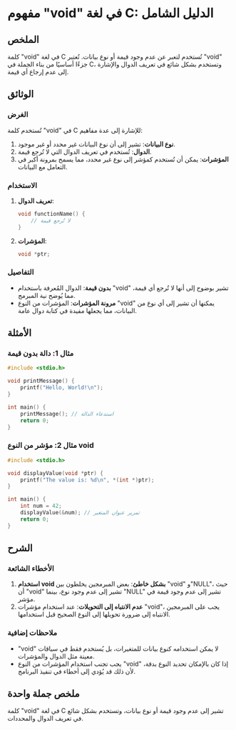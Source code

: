 <!--
Meta Description: # مفهوم "void" في لغة C: الدليل الشامل ## الملخص كلمة "void" في لغة C تُستخدم لتعبر عن عدم وجود قيمة أو نوع بيانات. تُعتبر "void" جزءًا أساسيًا من بنا...
Meta Keywords: void, إلى, قيمة, نوع, الدوال
-->

# مفهوم "void" في لغة C: الدليل الشامل

## الملخص
كلمة "void" في لغة C تُستخدم لتعبر عن عدم وجود قيمة أو نوع بيانات. تُعتبر "void" جزءًا أساسيًا من بناء الجملة في C، وتستخدم بشكل شائع في تعريف الدوال والإشارة إلى عدم إرجاع أي قيمة.

## الوثائق
### الغرض
تُستخدم كلمة "void" في C للإشارة إلى عدة مفاهيم:
1. **نوع البيانات**: تشير إلى أن نوع البيانات غير محدد أو غير موجود.
2. **الدوال**: تُستخدم في تعريف الدوال التي لا تُرجع قيمة.
3. **المؤشرات**: يمكن أن تُستخدم كمؤشر إلى نوع غير محدد، مما يسمح بمرونة أكبر في التعامل مع البيانات.

### الاستخدام
1. **تعريف الدوال**:
   ```c
   void functionName() {
       // لا تُرجع قيمة
   }
   ```

2. **المؤشرات**:
   ```c
   void *ptr;
   ```

### التفاصيل
- **بدون قيمة**: الدوال المُعرفة باستخدام "void" تشير بوضوح إلى أنها لا تُرجع أي قيمة، مما يُوضح نية المبرمج.
- **مرونة المؤشرات**: المؤشرات من النوع "void" يمكنها أن تشير إلى أي نوع من البيانات، مما يجعلها مفيدة في كتابة دوال عامة.

## الأمثلة
### مثال 1: دالة بدون قيمة
```c
#include <stdio.h>

void printMessage() {
    printf("Hello, World!\n");
}

int main() {
    printMessage(); // استدعاء الدالة
    return 0;
}
```

### مثال 2: مؤشر من النوع void
```c
#include <stdio.h>

void displayValue(void *ptr) {
    printf("The value is: %d\n", *(int *)ptr);
}

int main() {
    int num = 42;
    displayValue(&num); // تمرير عنوان المتغير
    return 0;
}
```

## الشرح
### الأخطاء الشائعة
1. **استخدام void بشكل خاطئ**: بعض المبرمجين يخلطون بين "void" و"NULL"، حيث أن "void" تشير إلى عدم وجود نوع، بينما "NULL" تشير إلى عدم وجود قيمة في مؤشر.
2. **عدم الانتباه إلى التحويلات**: عند استخدام مؤشرات "void"، يجب على المبرمجين الانتباه إلى ضرورة تحويلها إلى النوع الصحيح قبل استخدامها.

### ملاحظات إضافية
- "void" لا يمكن استخدامه كنوع بيانات للمتغيرات، بل يُستخدم فقط في سياقات معينة مثل الدوال والمؤشرات.
- يجب تجنب استخدام المؤشرات من النوع "void" إذا كان بالإمكان تحديد النوع بدقة، لأن ذلك قد يُؤدي إلى أخطاء في تنفيذ البرنامج.

## ملخص جملة واحدة
كلمة "void" في لغة C تشير إلى عدم وجود قيمة أو نوع بيانات، وتستخدم بشكل شائع في تعريف الدوال والمحددات.